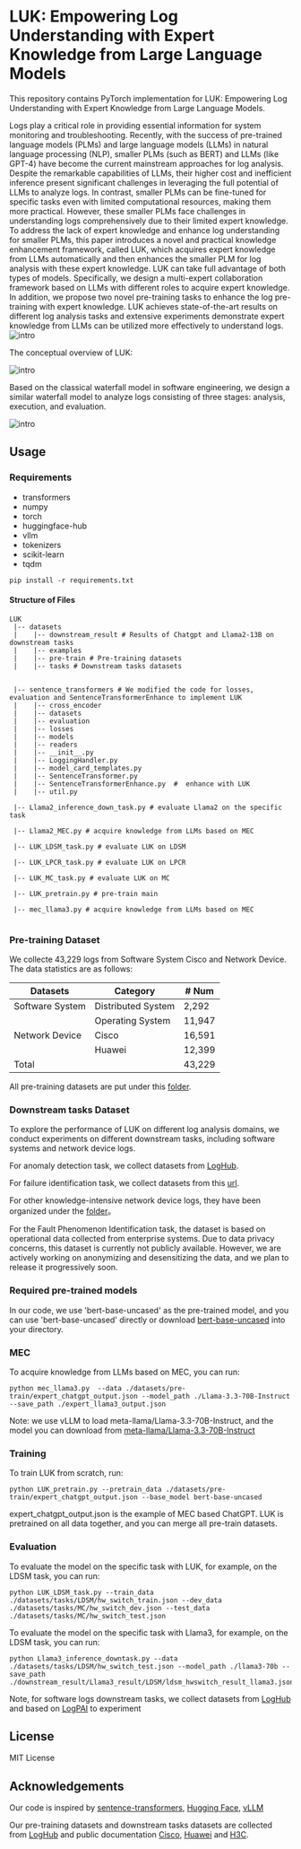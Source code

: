 # LUK: Empowering Log Understanding with Expert Knowledge from Large Language Models

This repository contains PyTorch implementation for LUK: Empowering Log Understanding with Expert Knowledge from Large Language Models.

Logs play a critical role in providing essential information for system monitoring and troubleshooting. Recently, with the success of pre-trained language models (PLMs) and large language models (LLMs) in natural language processing (NLP), smaller PLMs (such as BERT) and LLMs (like GPT-4) have become the current mainstream approaches for log analysis. Despite the remarkable capabilities of LLMs, their higher cost and inefficient inference present significant challenges in leveraging the full potential of LLMs to analyze logs. In contrast, smaller PLMs can be fine-tuned for specific tasks even with limited computational resources, making them more practical. However, these smaller PLMs face challenges in understanding logs comprehensively due to their limited expert knowledge. To address the lack of expert knowledge and enhance log understanding for smaller PLMs, this paper introduces a novel and practical knowledge enhancement framework, called LUK, which acquires expert knowledge from LLMs automatically and then enhances the smaller PLM for log analysis with these expert knowledge. LUK can take full advantage of both types of models. Specifically, we design a multi-expert collaboration framework based on LLMs with different roles to acquire expert knowledge. In addition, we propose two novel pre-training tasks to enhance the log pre-training with expert knowledge. LUK achieves state-of-the-art results on different log analysis tasks and extensive experiments demonstrate expert knowledge from LLMs can be utilized more effectively to understand logs. 
![intro](fig/framework.png)

The conceptual overview of LUK:

![intro](fig/overview.png)

Based on the classical waterfall model in software engineering, we design a similar waterfall model to analyze logs consisting of three stages: analysis, execution, and evaluation.

![intro](fig/mec.png)

## Usage

### Requirements

- transformers
- numpy
- torch
- huggingface-hub
- vllm
- tokenizers
- scikit-learn
- tqdm

```
pip install -r requirements.txt
```

#### Structure of Files

```
LUK
 |-- datasets	
 |    |-- downstream_result # Results of Chatgpt and Llama2-13B on downstream tasks
 |    |-- examples 
 |    |-- pre-train # Pre-training datasets
 |    |-- tasks # Downstream tasks datasets
 
 
 |-- sentence_transformers # We modified the code for losses, evaluation and SentenceTransformerEnhance to implement LUK
 |    |-- cross_encoder
 |    |-- datasets
 |    |-- evaluation
 |    |-- losses
 |    |-- models
 |    |-- readers
 |    |-- __init__.py
 |    |-- LoggingHandler.py
 |    |-- model_card_templates.py
 |    |-- SentenceTransformer.py 
 |    |-- SentenceTransformerEnhance.py  #  enhance with LUK
 |    |-- util.py

 |-- Llama2_inference_down_task.py # evaluate Llama2 on the specific task

 |-- Llama2_MEC.py # acquire knowledge from LLMs based on MEC
 
 |-- LUK_LDSM_task.py # evaluate LUK on LDSM
 
 |-- LUK_LPCR_task.py # evaluate LUK on LPCR
 
 |-- LUK_MC_task.py # evaluate LUK on MC
 
 |-- LUK_pretrain.py # pre-train main
 
 |-- mec_llama3.py # acquire knowledge from LLMs based on MEC
 
```


### Pre-training Dataset
We collecte 43,229 logs from Software System Cisco and Network Device. The data statistics are as follows:

| **Datasets**    | **Category**       | **# Num** |
|-----------------|--------------------|-----------|
| Software System | Distributed System | 2,292     |
|                 | Operating System   | 11,947    |
| Network Device  | Cisco              | 16,591    |
|                 | Huawei             | 12,399    |
| Total           |                    | 43,229    |

All pre-training datasets are put under this [folder](https://github.com/LeaperOvO/LUK/tree/master/datasets/pre-train).

### Downstream tasks Dataset
To explore the performance of LUK on different log analysis domains, we conduct experiments on different downstream tasks, including software systems and network device logs. 

For anomaly detection task, we collect datasets from [LogHub](https://github.com/logpai/loghub).

For failure identification task, we collect datasets from this [url](https://figshare.com/articles/dataset/Failure_dataset/7732268?file=22583342).

For other knowledge-intensive network device logs, they have been organized under the [folder](https://github.com/LeaperOvO/LUK/tree/master/datasets/tasks)。

For the Fault Phenomenon Identification task, the dataset is based on operational data collected from enterprise systems. Due to data privacy concerns, this dataset is currently not publicly available. However, we are actively working on anonymizing and desensitizing the data, and we plan to release it progressively soon.


### Required pre-trained models
In our code, we use 'bert-base-uncased'  as the pre-trained model, and you can use 'bert-base-uncased' directly or download [bert-base-uncased](https://huggingface.co/bert-base-uncased) into your directory.

### MEC

To acquire knowledge from LLMs based on MEC, you can run:

```
python mec_llama3.py  --data ./datasets/pre-train/expert_chatgpt_output.json --model_path ./Llama-3.3-70B-Instruct --save_path ./expert_llama3_output.json
```
Note: we use vLLM to load meta-llama/Llama-3.3-70B-Instruct, and the model you can download from [meta-llama/Llama-3.3-70B-Instruct](https://huggingface.co/meta-llama/Llama-3.3-70B-Instruct) 

### Training

To train LUK from scratch, run:

```
python LUK_pretrain.py --pretrain_data ./datasets/pre-train/expert_chatgpt_output.json --base_model bert-base-uncased
```

expert_chatgpt_output.json is the example of MEC based ChatGPT. LUK is pretrained on all data together, and you can merge all pre-train datasets.

### Evaluation

To evaluate the model on the specific task with LUK, for example, on the LDSM task, you can run:

```
python LUK_LDSM_task.py --train_data ./datasets/tasks/LDSM/hw_switch_train.json --dev_data ./datasets/tasks/MC/hw_switch_dev.json --test_data ./datasets/tasks/MC/hw_switch_test.json
```

To evaluate the model on the specific task with Llama3, for example, on the LDSM task, you can run:

```
python Llama3_inference_downtask.py --data ./datasets/tasks/LDSM/hw_switch_test.json --model_path ./llama3-70b --save_path ./downstream_result/Llama3_result/LDSM/ldsm_hwswitch_result_llama3.json
```
Note, for software logs downstream tasks, we collect datasets from [LogHub](https://github.com/logpai/loghub) and based on [LogPAI](https://github.com/logpai) to experiment

## License
MIT License

## Acknowledgements

Our code is inspired by [sentence-transformers](https://github.com/UKPLab/sentence-transformers/tree/master), [Hugging Face](https://huggingface.co/), [vLLM](https://github.com/vllm-project/vllm)

Our pre-training datasets and downstream tasks datasets are collected from [LogHub](https://github.com/logpai/loghub) and public documentation [Cisco](https://www.cisco.com/c/en/us/support/index.html), [Huawei](https://support.huawei.com/enterprise/en/index.html) and [H3C](https://www.h3c.com/en/Support/).
